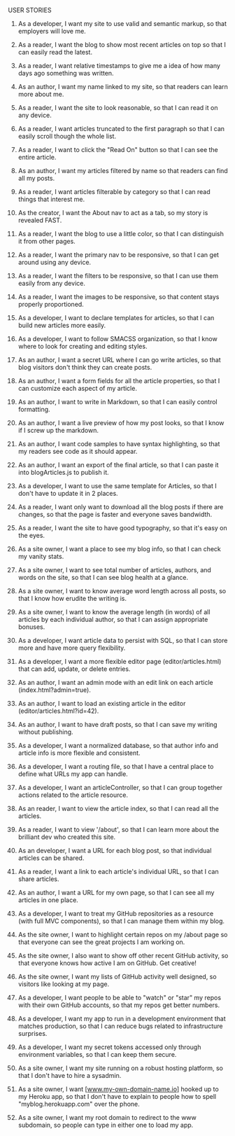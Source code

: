 USER STORIES

1. As a developer, I want my site to use valid and semantic markup, so that employers will love me.
2. As a reader, I want the blog to show most recent articles on top so that I can easily read the latest.
3. As a reader, I want relative timestamps to give me a idea of how many days ago something was written.
4. As an author, I want my name linked to my site, so that readers can learn more about me.
5. As a reader, I want the site to look reasonable, so that I can read it on any device.


6. As a reader, I want articles truncated to the first paragraph so that I can easily scroll though the whole list.
7. As a reader, I want to click the "Read On" button so that I can see the entire article.
8. As an author, I want my articles filtered by name so that readers can find all my posts.
9. As a reader, I want articles filterable by category so that I can read things that interest me.
10. As the creator, I want the About nav to act as a tab, so my story is revealed FAST.
11. As a reader, I want the blog to use a little color, so that I can distinguish it from other pages.

12. As a reader, I want the primary nav to be responsive, so that I can get around using any device.
13. As a reader, I want the filters to be responsive, so that I can use them easily from any device.
14. As a reader, I want the images to be responsive, so that content stays properly proportioned.

15. As a developer, I want to declare templates for articles, so that I can build new articles more easily.
16. As a developer, I want to follow SMACSS organization, so that I know where to look for creating and editing styles.

17. As an author, I want a secret URL where I can go write articles, so that blog visitors don't think they can create posts.
18. As an author, I want a form fields for all the article properties, so that I can customize each aspect of my article.
19. As an author, I want to write in Markdown, so that I can easily control formatting.
20. As an author, I want a live preview of how my post looks, so that I know if I screw up the markdown.
21. As an author, I want code samples to have syntax highlighting, so that my readers see code as it should appear.
22. As an author, I want an export of the final article, so that I can paste it into blogArticles.js to publish it.

23. As a developer, I want to use the same template for Articles, so that I don't have to update it in 2 places.
24. As a reader, I want only want to download all the blog posts if there are changes, so that the page is faster and everyone saves bandwidth.
25. As a reader, I want the site to have good typography, so that it's easy on the eyes.


26. As a site owner, I want a place to see my blog info, so that I can check my vanity stats.
27. As a site owner, I want to see total number of articles, authors, and words on the site, so that I can see blog health at a glance.
28. As a site owner, I want to know average word length across all posts, so that I know how erudite the writing is.
29. As a site owner, I want to know the average length (in words) of all articles by each individual author, so that I can assign appropriate bonuses.

30. As a developer, I want article data to persist with SQL, so that I can store more and have more query flexibility.
31. As a developer, I want a more flexible editor page (editor/articles.html) that can add, update, or delete entries.
32. As an author, I want an admin mode with an edit link on each article (index.html?admin=true).
33. As an author, I want to load an existing article in the editor (editor/articles.html?id=42).
34. As an author, I want to have draft posts, so that I can save my writing without publishing.

35. As a developer, I want a normalized database, so that author info and article info is more flexible and consistent.

36. As a developer, I want a routing file, so that I have a central place to define what URLs my app can handle.
37. As a developer, I want an articleController, so that I can group together actions related to the article resource.
38. As an reader, I want to view the article index, so that I can read all the articles.
39. As a reader, I want to view '/about', so that I can learn more about the brilliant dev who created this site.
40. As an developer, I want a URL for each blog post, so that individual articles can be shared.
41. As a reader, I want a link to each article's individual URL, so that I can share articles.
42. As an author, I want a URL for my own page, so that I can see all my articles in one place.

43. As a developer, I want to treat my GitHub repositories as a resource (with full MVC components), so that I can manage them within my blog.
44. As the site owner, I want to highlight certain repos on my /about page so that everyone can see the great projects I am working on.

45. As the site owner, I also want to show off other recent GitHub activity, so that everyone knows how active I am on GitHub. Get creative!
46. As the site owner, I want my lists of GitHub activity well designed, so visitors like looking at my page.
47. As a developer, I want people to be able to "watch" or "star" my repos with their own GitHub accounts, so that my repos get better numbers.

48. As a developer, I want my app to run in a development environment that matches production, so that I can reduce bugs related to infrastructure surprises.
49. As a developer, I want my secret tokens accessed only through environment variables, so that I can keep them secure.
50. As a site owner, I want my site running on a robust hosting platform, so that I don't have to hire a sysadmin.

51. As a site owner, I want [www.my-own-domain-name.io] hooked up to my Heroku app, so that I don't have to explain to people how to spell "myblog.herokuapp.com" over the phone.
52. As a site owner, I want my root domain to redirect to the www subdomain, so people can type in either one to load my app.
